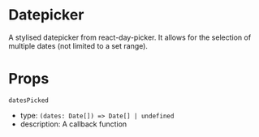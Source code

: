 # Datepicker

A stylised datepicker from react-day-picker. It allows for the selection of multiple dates (not limited to a set range).

# Props

`datesPicked`

- type: `(dates: Date[]) => Date[] | undefined`
- description: A callback function

